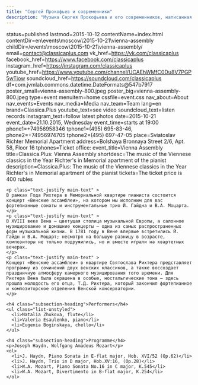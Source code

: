 ```yaml
---
title: "Сергей Прокофьев и современники"
description: "Музыка Сергея Прокофьева и его современников, написанная в эпоху Второй Мировой войны"
---
```

status=published
lastmod=2015-10-12
contentName=index.html
contentDir=en\events\moscow\2015-10-21\vienna-assembly
childDir=/events\moscow\2015-10-21\vienna-assembly/
email=contact@classicaplus.com
vk_href=https://vk.com/classicaplus
facebook_href=https://www.facebook.com/classicaplus
instagram_href=https://instagram.com/classicaplus
youtube_href=https://www.youtube.com/channel/UCAEhWMfC0Du8V7PGP5wTiow
soundcloud_href=https://soundcloud.com/classicaplus
df=com.jvmlab.commons.datetime.DateFormats@547b7917
poster_small=vienna-assembly-800.jpeg
poster_big=vienna-assembly-800.jpeg
type=event
menuitem=home
cssfile=event.css
nav_about=About
nav_events=Events
nav_media=Media
nav_team=Team
lang=en
brand=Classica.Plus
youtube_text=see video
soundcloud_text=listen records
instagram_text=follow latest photos
date=2015-10-21
event_date=21.10.2015, Wednesday
event_time=starts at 19:00
phone1=+74956958346
tphone1=(495) 695-83-46,
phone2=+74956974705
tphone2=(495) 697-47-05
place=Sviatoslav Richter Memorial Apartment
address=Bolshaya Bronnaya Street 2/6, Apt. 58, Floor 16
tphones=Ticket office: 
event_title=Vienna Assembly
title=Classica.Plus: Vienna Assembly
shortdesc=The music of the Viennese classics in the Year Richter's in Memorial apartment of the pianist
description=Classica.Plus: The music of the Viennese classics in the Year Richter's in Memorial apartment of the pianist
tickets=The ticket price is 400 rubles
~~~~~~
<p class="text-justify main-text" >
В рамках Года Рихтера в Мемориальной квартире пианиста состоится концерт «Венские ассамблеи», на котором мы исполним для вас фортепианные сонаты и инструментальные трио Й. Гайдна и В.А. Моцарта.
</p>
<p class="text-justify main-text" >
В XVIII веке Вена – цветущая столица музыкальной Европы, а салонное музицирование и домашние концерты – одна из самых распространенных форм музыкальной жизни. В 1781 году в Вене впервые встретились Й. Гайдн и В.А. Моцарт; несмотря на большую разницу в возрасте, композиторы не только подружились, но и вместе играли на квартетных вечерах.
</p>
<p class="text-justify main-text" >
Концерт «Венские ассамблеи» в квартире Святослава Рихтера представляет программу из сочинений двух венских классиков, а также воссоздает праздничную атмосферу камерного музицирования того времени. Для Рихтера Вена была окрашена в особые, ностальгические тона – здесь прошла молодость его отца, Т.Д. Рихтера, который закончил фортепианное и композиторское отделения Венской консерватории.
</p>

<h4 class="subsection-heading">Performers</h4>
<ul class="list-unstyled">
  <li>Natalia Zhukova, flute</li>
  <li>Valeria Esaulenko, piano</li>
  <li>Eugenia Boginskaya, chello</li>
</ul>

<h4 class="subsection-heading">Programme</h4>
<p>Joseph Haydn, Wolfgang Amadeus Mozart</p>
<ol>
  <li>J. Haydn, Piano Sonata in E-flat major, Hob. XVI/52 (Op.62)</li>
  <li>J. Haydn, Trio in D major, Hob.XV:16, (Op.28)</li>
  <li>W.A. Mozart, Piano Sonata No.16 in C major, K.545</li>
  <li>W.A. Mozart, Divertimento in B-flat major, K.254</li>
</ol>
